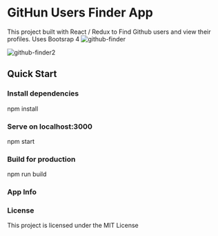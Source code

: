 # GitHun Users Finder App

This project built with React / Redux to Find Github users and view their profiles. Uses Bootsrap 4
![github-finder](https://user-images.githubusercontent.com/34821050/50426668-ffebbc80-0861-11e9-99ed-2ad103821a40.jpg)

![github-finder2](https://user-images.githubusercontent.com/34821050/50426669-024e1680-0862-11e9-8b9f-91d0541a053a.jpg)

## Quick Start

### Install dependencies

npm install

### Serve on localhost:3000

npm start

### Build for production

npm run build

### App Info

### License

This project is licensed under the MIT License
